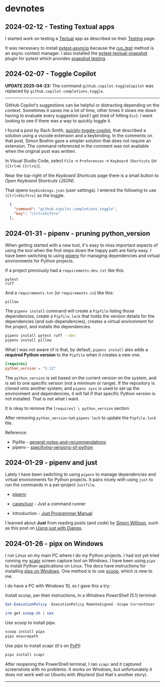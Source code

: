 # devnotes

## 2024-02-12 - Testing Textual apps

I started work on testing a [Textual](doc/python-textual.md) app as described on their [Testing](https://textual.textualize.io/guide/testing/) page.

It was necessary to install [pytest-asyncio](https://pypi.org/project/pytest-asyncio/) because the [run_test](https://textual.textualize.io/api/app/#textual.app.App.run_test) method is an async context manager. I also installed the [pytest-textual-snapshot](https://pypi.org/project/pytest-textual-snapshot/) plugin for pytest which provides [snapshot testing](https://textual.textualize.io/guide/testing/#snapshot-testing).


## 2024-02-07 - Toggle Copilot

**UPDATE 2025-04-23:** The command `github.copilot.toggleCopilot` was replaced by `github.copilot.completions.toggle`.

---

GitHub Copilot's suggestions can be helpful or distracting depending on the context. Sometimes it saves me a lot of time, other times it slows me down having to evaluate every suggestion (and I get tired of hitting `Esc`). I went looking to see if there was a way to quickly toggle it.

I found a post by Rach Smith, [quickly-toggle-copilot](https://rachsmith.com/quickly-toggle-copilot/), that described a solution using a vscode extension and a keybinding. In the comments on that post, Simon Boehm gave a simpler solution that does not require an extension. The command referenced in the comment was not available when the original post was written.

In Visual Studio Code, select `File` -> `Preferences` -> `Keyboard Shortcuts` (or `[Ctrl+K Ctrl+S]`).

Near the top-right of the *Keyboard Shortcuts* page there is a small button to *Open Keyboard Shortcuts (JSON)*.

That opens `keybindings.json` (user settings). I entered the following to use `[Ctrl+Shift+x]` as the toggle.

```json
  {
    "command": "github.copilot.completions.toggle",
    "key": "ctrl+shift+x"
  },
```

## 2024-01-31 - pipenv - pruning python_version

When getting started with a new tool, it's easy to miss important aspects of using the tool when the first steps down the happy path are fairly easy. I have been switching to using [pipenv](https://github.com/pypa/pipenv) for managing dependencies and virtual environments for Python projects.

If a project previously had a `requirements-dev.txt` like this:

```
pytest
ruff
```

And a `requirements.txt` (or `requirements.in`) like this:

```
pillow
```

The `pipenv install` command will create a `Pipfile` listing those dependencies, create a `Pipfile.lock` that holds the version details for the dependencies (and sub-dependencies), creates a virtual environment for the project, and installs the dependencies.

```bash
pipenv install pytest ruff --dev
pipenv install pillow
```

What I was not aware of is that, by default, `pipenv install` also adds a **required Python version** to the `Pipfile` when it creates a new one.

```toml
[requires]
python_version = "3.12"
```

The `python_version` is set based on the current version on the system, and is set to one specific version (not a minimum or range). If the repository is cloned onto another system, and `pipenv sync` is used to set up the environment and dependencies, it will fail if that specific Python version is not installed. That is not what I want.

It is okay to remove the `[requires] \ python_version` section.

After removing `python_version` run `pipenv lock` to update the `Pipfile.lock` file.

Reference:

- Pipfile - [general-notes-and-recommendations](https://pipenv.pypa.io/en/latest/pipfile.html#general-notes-and-recommendations)
- pipenv - [specifying-versions-of-python](https://pipenv.pypa.io/en/latest/specifiers.html?highlight=python_version#specifying-versions-of-python)

## 2024-01-29 - pipenv and just

Lately I have been switching to using `pipenv` to manage dependencies and virtual environments for Python projects. It pairs nicely with using `just` to run the commands in a per-project `Justfile`.

- [pipenv](https://pypi.org/project/pipenv/)

- [casey/just](https://github.com/casey/just) - Just a command runner

- Introduction - [Just Programmer Manual](https://just.systems/man/en/chapter_1.html)

I learned about **Just** from reading posts (and code) by [Simon Willison](https://github.com/simonw), such as this post on [Using just with Django](https://til.simonwillison.net/django/just-with-django).


## 2024-01-26 - pipx on Windows

I run Linux on my main PC where I do my Python projects. I had not yet tried running my [scapr](https://github.com/wmelvin/scapr) screen capture tool on Windows. I have been using `pipx` to install Python applications on Linux. The docs have instructions for installing [pipx on Windows](https://github.com/pypa/pipx#on-windows). One method is to use [scoop](https://scoop.sh/), which is new to me. 

I do have a PC with Windows 10, so I gave this a try:

Install scoop, per their instructions, in a *Windows PowerShell* (5.1) terminal:

```powershell
Set-ExecutionPolicy -ExecutionPolicy RemoteSigned -Scope CurrentUser

irm get.scoop.sh | iex
```

Use scoop to install pipx.

```powershell
scoop install pipx
pipx ensurepath
```

Use pipx to install scapr (it's on [PyPI](https://pypi.org/project/scapr/))

```powershell
pipx install scapr
```

After reopening the PowerShell terminal, I ran `scapr` and it captured screenshots with no problems. It works on Windows, but unfortunately it does not work well on Ubuntu with *Wayland* (but that's another story).

---
